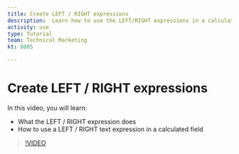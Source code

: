 ```yaml
---
title: Create LEFT / RIGHT expressions
description:  Learn how to use the LEFT/RIGHT expressions in a calculated field in Adobe [!DNL Workfront].
activity: use
type: Tutorial
team: Technical Marketing
kt: 8885

---
```

# Create LEFT / RIGHT expressions

In this video, you will learn:

* What the LEFT / RIGHT expression does
* How to use a LEFT / RIGHT text expression in a calculated field

>[!VIDEO](https://video.tv.adobe.com/v/335179/?quality=12)
